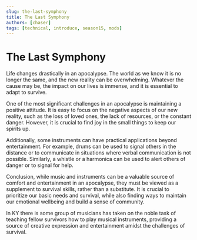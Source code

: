 ```yaml
---
slug: the-last-symphony
title: The Last Symphony
authors: [chaser]
tags: [technical, introduce, season15, mods]
---
```


# The Last Symphony 


Life changes drastically in an apocalypse. The world as we know it is no longer the same, and the new reality can be overwhelming. Whatever the cause may be, the impact on our lives is immense, and it is essential to adapt to survive.

One of the most significant challenges in an apocalypse is maintaining a positive attitude. It is easy to focus on the negative aspects of our new reality, such as the loss of loved ones, the lack of resources, or the constant danger. However, it is crucial to find joy in the small things to keep our spirits up.

Additionally, some instruments can have practical applications beyond entertainment. For example, drums can be used to signal others in the distance or to communicate in situations where verbal communication is not possible. Similarly, a whistle or a harmonica can be used to alert others of danger or to signal for help.

Conclusion, while music and instruments can be a valuable source of comfort and entertainment in an apocalypse, they must be viewed as a supplement to survival skills, rather than a substitute. It is crucial to prioritize our basic needs and survival, while also finding ways to maintain our emotional wellbeing and build a sense of community.

In KY there is some group of musicians has taken on the noble task of teaching fellow survivors how to play musical instruments, providing a source of creative expression and entertainment amidst the challenges of survival.
